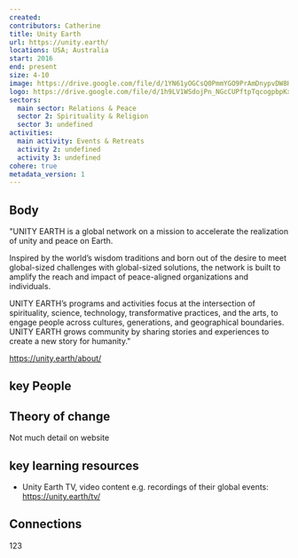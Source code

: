 ```yaml
---
created:
contributors: Catherine
title: Unity Earth
url: https://unity.earth/
locations: USA; Australia
start: 2016
end: present
size: 4-10
image: https://drive.google.com/file/d/1YN61yOGCsQ0PmmYGO9PrAmDnypvDW8HB/view?usp=drive_link
logo: https://drive.google.com/file/d/1h9LV1WSdojPn_NGcCUPftpTqcogpbpKx/view?usp=drive_link
sectors:
  main sector: Relations & Peace
  sector 2: Spirituality & Religion
  sector 3: undefined
activities: 
  main activity: Events & Retreats
  activity 2: undefined
  activity 3: undefined
cohere: true
metadata_version: 1
---
```



## Body

"UNITY EARTH is a global network on a mission to accelerate the realization of unity and peace on Earth.

Inspired by the world’s wisdom traditions and born out of the desire to meet global-sized challenges with global-sized solutions, the network is built to amplify the reach and impact of peace-aligned organizations and individuals.

UNITY EARTH’s programs and activities focus at the intersection of spirituality, science, technology, transformative practices, and the arts, to engage people across cultures, generations, and geographical boundaries. UNITY EARTH grows community by sharing stories and experiences to create a new story for humanity."

https://unity.earth/about/ 

## key People



## Theory of change

Not much detail on website

## key learning resources

- Unity Earth TV, video content e.g. recordings of their global events: https://unity.earth/tv/ 

## Connections

123

